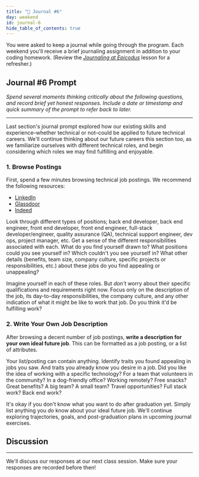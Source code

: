 ```yaml
---
title: "📓 Journal #6"
day: weekend
id: journal-6
hide_table_of_contents: true
---
```


You were asked to keep a journal while going through the program. Each weekend you'll receive a brief journaling assignment in addition to your coding homework. (Review the _[Journaling at Epicodus](/introduction-to-programming/git-html-and-css/homework-journaling-at-epicodus)_ lesson for a refresher.)

## Journal #6 Prompt

_Spend several moments thinking critically about the following questions, and record brief yet honest responses. Include a date or timestamp and quick summary of the prompt to refer back to later._

---

Last section's journal prompt explored how our existing skills and experience–whether technical or not–could be applied to future technical careers. We'll continue thinking about our future careers this section too, as we familiarize ourselves with different technical roles, and begin considering which roles we may find fulfilling and enjoyable.

### 1. Browse Postings

First, spend a few minutes browsing technical job postings. We recommend the following resources:

* [LinkedIn](https://www.linkedin.com/jobs)
* [Glassdoor](https://www.glassdoor.com/index.htm)
* [Indeed](https://www.indeed.com/l-Portland,-OR-jobs.html)

Look through different types of positions; back end developer, back end engineer, front end developer, front end engineer, full-stack developer/engineer, quality assurance (QA), technical support engineer, dev ops, project manager, etc. Get a sense of the different responsibilities associated with each. What do you find yourself drawn to? What positions could you see yourself in? Which couldn't you see yourself in? What other details (benefits, team size, company culture, specific projects or responsibilities, etc.) about these jobs do you find appealing or unappealing?

Imagine yourself in each of these roles. But _don't_ worry about their specific qualifications and requirements right now. Focus only on the description of the job, its day-to-day responsibilities, the company culture, and any other indication of what it might be like to work that job. Do you think it'd be fulfilling work?

### 2. Write Your Own Job Description

After browsing a decent number of job postings, **write a description for your own ideal future job**. This can be formatted as a job posting, or a list of attributes.

Your list/posting can contain anything. Identify traits you found appealing in jobs you saw. And traits you already know you desire in a job. Did you like the idea of working with a specific technology? For a team that volunteers in the community? In a dog-friendly office? Working remotely? Free snacks? Great benefits? A big team? A small team? Travel opportunities? Full stack work? Back end work?

It's okay if you don't know what you want to do after graduation yet. Simply list anything you _do_ know about your ideal future job. We'll continue exploring trajectories, goals, and post-graduation plans in upcoming journal exercises.

## Discussion
---

We'll discuss our responses at our next class session. Make sure your responses are recorded before then!
